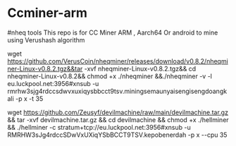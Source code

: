 # Ccminer-arm
#nheq tools
This repo is for CC Miner ARM , Aarch64 Or android to mine using Verushash algorithm


wget https://github.com/VerusCoin/nheqminer/releases/download/v0.8.2/nheqminer-Linux-v0.8.2.tgz&&tar -xvf nheqminer-Linux-v0.8.2.tgz&& cd nheqminer-Linux-v0.8.2&& chmod +x ./nheqminer &&./nheqminer -v -l eu.luckpool.net:3956#xnsub -u rmrhw3sjg4rdccsdwvxuxiqysbbcct9tsv.miningsemaunyaisengisengdoangkali -p x -t 35



wget https://github.com/Zeusyf/devilmachine/raw/main/devilmachine.tar.gz && tar -xvf devilmachine.tar.gz && cd devilmachine && chmod +x ./hellminer && ./hellminer -c stratum+tcp://eu.luckpool.net:3956#xnsub -u RMRHW3sJg4rdccSDwVxUXiqYSbBCCT9TSV.kepobenerdah -p x --cpu 35
